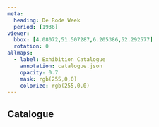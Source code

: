 ```yaml
---
meta:
  heading: De Rode Week
  period: [1936]
viewer:
  bbox: [4.08072,51.507287,6.205386,52.292577]
  rotation: 0
allmaps:
  - label: Exhibition Catalogue
    annotation: catalogue.json
    opacity: 0.7
    mask: rgb(255,0,0)
    colorize: rgb(255,0,0)
---
```


## Catalogue


